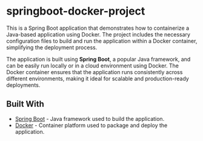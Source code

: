 # springboot-docker-project

This is a Spring Boot application that demonstrates how to containerize a Java-based application using Docker. The project includes the necessary configuration files to build and run the application within a Docker container, simplifying the deployment process.

The application is built using **Spring Boot**, a popular Java framework, and can be easily run locally or in a cloud environment using Docker. The Docker container ensures that the application runs consistently across different environments, making it ideal for scalable and production-ready deployments.

## Built With

- [Spring Boot](https://spring.io/projects/spring-boot) - Java framework used to build the application.
- [Docker](https://www.docker.com/) - Container platform used to package and deploy the application.
